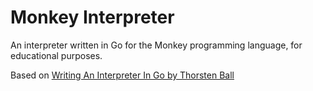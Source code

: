 # Monkey Interpreter
An interpreter written in Go for the Monkey programming language, for educational purposes.

Based on [Writing An Interpreter In Go by Thorsten Ball](https://interpreterbook.com/)
